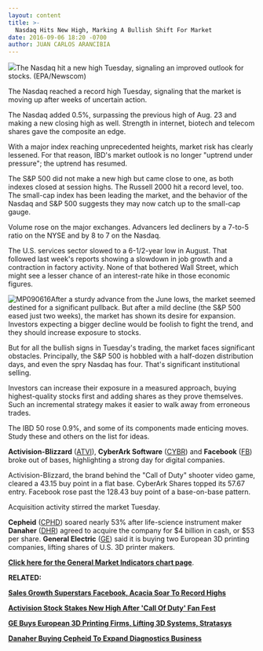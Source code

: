 ```yaml
---
layout: content
title: >-
  Nasdaq Hits New High, Marking A Bullish Shift For Market
date: 2016-09-06 18:20 -0700
author: JUAN CARLOS ARANCIBIA
---
```






![](https://www.investors.com/wp-content/uploads/2016/09/BigPic_nyse_090616_newscom.jpg)The Nasdaq hit a new high Tuesday, signaling an improved outlook for stocks. (EPA/Newscom) 









The Nasdaq reached a record high Tuesday, signaling that the market is moving up after weeks of uncertain action.


The Nasdaq added 0.5%, surpassing the previous high of Aug. 23 and making a new closing high as well. Strength in internet, biotech and telecom shares gave the composite an edge.


With a major index reaching unprecedented heights, market risk has clearly lessened. For that reason, IBD's market outlook is no longer "uptrend under pressure"; the uptrend has resumed.


The S&P 500 did not make a new high but came close to one, as both indexes closed at session highs. The Russell 2000 hit a record level, too. The small-cap index has been leading the market, and the behavior of the Nasdaq and S&P 500 suggests they may now catch up to the small-cap gauge.


Volume rose on the major exchanges. Advancers led decliners by a 7-to-5 ratio on the NYSE and by 8 to 7 on the Nasdaq.


The U.S. services sector slowed to a 6-1/2-year low in August. That followed last week's reports showing a slowdown in job growth and a contraction in factory activity. None of that bothered Wall Street, which might see a lesser chance of an interest-rate hike in those economic figures.


![MP090616](https://www.investors.com/wp-content/uploads/2016/09/MP090616-187x300.jpg)After a sturdy advance from the June lows, the market seemed destined for a significant pullback. But after a mild decline (the S&P 500 eased just two weeks), the market has shown its desire for expansion. Investors expecting a bigger decline would be foolish to fight the trend, and they should increase exposure to stocks.


But for all the bullish signs in Tuesday's trading, the market faces significant obstacles. Principally, the S&P 500 is hobbled with a half-dozen distribution days, and even the spry Nasdaq has four. That's significant institutional selling.


Investors can increase their exposure in a measured approach, buying highest-quality stocks first and adding shares as they prove themselves. Such an incremental strategy makes it easier to walk away from erroneous trades.


The IBD 50 rose 0.9%, and some of its components made enticing moves. Study these and others on the list for ideas.


**Activision-Blizzard** ([ATVI](https://research.investors.com/quote.aspx?symbol=ATVI)), **CyberArk Software** ([CYBR](https://research.investors.com/quote.aspx?symbol=CYBR)) and **Facebook** ([FB](https://research.investors.com/quote.aspx?symbol=FB)) broke out of bases, highlighting a strong day for digital companies.


Activision-Blizzard, the brand behind the "Call of Duty" shooter video game, cleared a 43.15 buy point in a flat base. CyberArk Shares topped its 57.67 entry. Facebook rose past the 128.43 buy point of a base-on-base pattern.


Acquisition activity stirred the market Tuesday.


**Cepheid** ([CPHD](https://research.investors.com/quote.aspx?symbol=CPHD)) soared nearly 53% after life-science instrument maker **Danaher** ([DHR](https://research.investors.com/quote.aspx?symbol=DHR)) agreed to acquire the company for $4 billion in cash, or $53 per share. **General Electric** ([GE](https://research.investors.com/quote.aspx?symbol=GE)) said it is buying two European 3D printing companies, lifting shares of U.S. 3D printer makers.


**[Click here for the General Market Indicators chart page](https://www.investors.com/wp-content/uploads/2016/09/IBD0609154346GMI.pdf)**.


**RELATED:**


**[Sales Growth Superstars Facebook, Acacia Soar To Record Highs](https://www.investors.com/news/technology/facebook-acacia-among-5-ibd-50-stocks-with-fastest-sales-growth/)**


[**Activision Stock Stakes New High After 'Call Of Duty' Fan Fest**](https://www.investors.com/news/technology/click/activision-stock-stakes-new-high-after-call-of-duty-fan-fest/)


**[GE Buys European 3D Printing Firms, Lifting 3D Systems, Stratasys](https://www.investors.com/news/ge-buys-european-3d-printing-firms-lifting-3d-systems-stratasys/)**


**[Danaher Buying Cepheid To Expand Diagnostics Business](https://www.investors.com/news/technology/danaher-buying-cepheid-to-expand-diagnostics-business/)**


 




